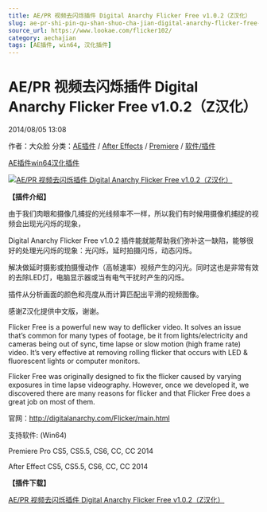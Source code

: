 ```yaml
---
title: AE/PR 视频去闪烁插件 Digital Anarchy Flicker Free v1.0.2（Z汉化）
slug: ae-pr-shi-pin-qu-shan-shuo-cha-jian-digital-anarchy-flicker-free-v1-0-2-zyi-hua
source_url: https://www.lookae.com/flicker102/
category: aechajian
tags: [AE插件, win64, 汉化插件]
---
```

# AE/PR 视频去闪烁插件 Digital Anarchy Flicker Free v1.0.2（Z汉化）

2014/08/05 13:08

作者：大众脸
分类：[AE插件](https://www.lookae.com/after-effects/aechajian/) / [After Effects](https://www.lookae.com/after-effects/) / [Premiere](https://www.lookae.com/qitarjcj/premierezy/) / [软件/插件](https://www.lookae.com/qitarjcj/)

[AE插件](https://www.lookae.com/tag/ae%e6%8f%92%e4%bb%b6/)[win64](https://www.lookae.com/tag/win64/)[汉化插件](https://www.lookae.com/tag/%e6%b1%89%e5%8c%96%e6%8f%92%e4%bb%b6/)

[![AE/PR 视频去闪烁插件 Digital Anarchy Flicker Free v1.0.2（Z汉化）](https://www.lookae.com/wp-content/uploads/2014/08/Flicker-Free-v1.0.2.jpg "AE/PR 视频去闪烁插件 Digital Anarchy Flicker Free v1.0.2（Z汉化）-LookAE.com")](https://www.lookae.com/wp-content/uploads/2014/08/Flicker-Free-v1.0.2.jpg)

**【插件介绍】**

由于我们肉眼和摄像几捕捉的光线频率不一样，所以我们有时候用摄像机捕捉的视频会出现光闪烁的现象，

Digital Anarchy Flicker Free v1.0.2 插件能就能帮助我们弥补这一缺陷，能够很好的处理光闪烁的现象：光闪烁，延时拍摄闪烁，动态闪烁。

解决做延时摄影或拍摄慢动作（高帧速率）视频产生的闪光。同时这也是非常有效的去除LED灯，电脑显示器或当有电气干扰时产生的闪烁。

插件从分析画面的颜色和亮度从而计算匹配出平滑的视频图像。

感谢Z汉化提供中文版，谢谢。

Flicker Free is a powerful new way to deflicker video. It solves an issue that’s common for many types of footage, be it from lights/electricity and cameras being out of sync, time lapse or slow motion (high frame rate) video. It’s very effective at removing rolling flicker that occurs with LED & fluorescent lights or computer monitors.

Flicker Free was originally designed to fix the flicker caused by varying exposures in time lapse videography. However, once we developed it, we discovered there are many reasons for flicker and that Flicker Free does a great job on most of them.

官网：http://digitalanarchy.com/Flicker/main.html

支持软件: (Win64)

Premiere Pro CS5, CS5.5, CS6, CC, CC 2014

After Effect CS5, CS5.5, CS6, CC, CC 2014

**【插件下载】**

[AE/PR 视频去闪烁插件 Digital Anarchy Flicker Free v1.0.2（Z汉化）](https://www.400gb.com/file/70174932)
